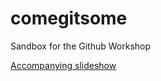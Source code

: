 # comegitsome
Sandbox for the Github Workshop

[Accompanying slideshow](https://docs.google.com/presentation/d/1izgzn-zZtG9TQjH-nyzU7DCCvBMNd7Y9gDav2Bq5-94/edit#slide=id.g423ebdd30c_0_146)
